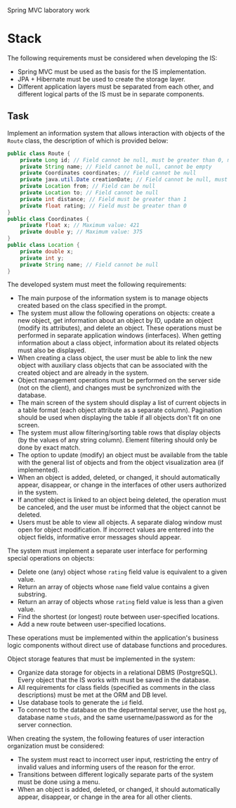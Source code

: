 Spring MVC laboratory work

# Stack
The following requirements must be considered when developing the IS:

  * Spring MVC must be used as the basis for the IS implementation.
  * JPA + Hibernate must be used to create the storage layer.
  * Different application layers must be separated from each other, and different logical parts of the IS must be in separate components.

## Task

Implement an information system that allows interaction with objects of the `Route` class, the description of which is provided below:

```java
public class Route {
    private Long id; // Field cannot be null, must be greater than 0, must be unique, must be generated automatically
    private String name; // Field cannot be null, cannot be empty
    private Coordinates coordinates; // Field cannot be null
    private java.util.Date creationDate; // Field cannot be null, must be generated automatically
    private Location from; // Field can be null
    private Location to; // Field cannot be null
    private int distance; // Field must be greater than 1
    private float rating; // Field must be greater than 0
}
public class Coordinates {
    private float x; // Maximum value: 421
    private double y; // Maximum value: 375
}
public class Location {
    private double x;
    private int y;
    private String name; // Field cannot be null
}
```

The developed system must meet the following requirements:

  * The main purpose of the information system is to manage objects created based on the class specified in the prompt.
  * The system must allow the following operations on objects: create a new object, get information about an object by ID, update an object (modify its attributes), and delete an object. These operations must be performed in separate application windows (interfaces). When getting information about a class object, information about its related objects must also be displayed.
  * When creating a class object, the user must be able to link the new object with auxiliary class objects that can be associated with the created object and are already in the system.
  * Object management operations must be performed on the server side (not on the client), and changes must be synchronized with the database.
  * The main screen of the system should display a list of current objects in a table format (each object attribute as a separate column). Pagination should be used when displaying the table if all objects don't fit on one screen.
  * The system must allow filtering/sorting table rows that display objects (by the values of any string column). Element filtering should only be done by exact match.
  * The option to update (modify) an object must be available from the table with the general list of objects and from the object visualization area (if implemented).
  * When an object is added, deleted, or changed, it should automatically appear, disappear, or change in the interfaces of other users authorized in the system.
  * If another object is linked to an object being deleted, the operation must be canceled, and the user must be informed that the object cannot be deleted.
  * Users must be able to view all objects. A separate dialog window must open for object modification. If incorrect values are entered into the object fields, informative error messages should appear.

The system must implement a separate user interface for performing special operations on objects:

  * Delete one (any) object whose `rating` field value is equivalent to a given value.
  * Return an array of objects whose `name` field value contains a given substring.
  * Return an array of objects whose `rating` field value is less than a given value.
  * Find the shortest (or longest) route between user-specified locations.
  * Add a new route between user-specified locations.

These operations must be implemented within the application's business logic components without direct use of database functions and procedures.

Object storage features that must be implemented in the system:

  * Organize data storage for objects in a relational DBMS (PostgreSQL). Every object that the IS works with must be saved in the database.
  * All requirements for class fields (specified as comments in the class descriptions) must be met at the ORM and DB level.
  * Use database tools to generate the `id` field.
  * To connect to the database on the departmental server, use the host `pg`, database name `studs`, and the same username/password as for the server connection.

When creating the system, the following features of user interaction organization must be considered:

  * The system must react to incorrect user input, restricting the entry of invalid values and informing users of the reason for the error.
  * Transitions between different logically separate parts of the system must be done using a menu.
  * When an object is added, deleted, or changed, it should automatically appear, disappear, or change in the area for all other clients.

